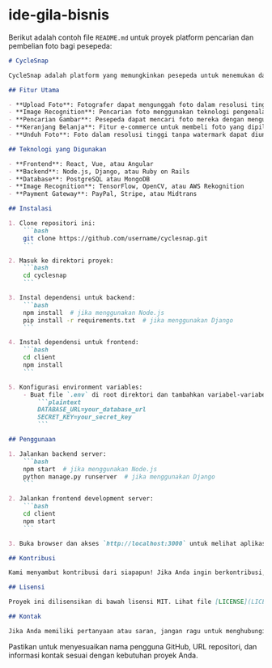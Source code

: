 # ide-gila-bisnis
Berikut adalah contoh file `README.md` untuk proyek platform pencarian dan pembelian foto bagi pesepeda:

```markdown
# CycleSnap

CycleSnap adalah platform yang memungkinkan pesepeda untuk menemukan dan membeli foto-foto mereka dari berbagai fotografer secara online. Menggunakan teknologi pengenalan gambar dan machine learning, CycleSnap memudahkan pesepeda menemukan foto mereka hanya dengan mengunggah foto diri dan sepeda mereka.

## Fitur Utama

- **Upload Foto**: Fotografer dapat mengunggah foto dalam resolusi tinggi dengan watermark otomatis.
- **Image Recognition**: Pencarian foto menggunakan teknologi pengenalan gambar.
- **Pencarian Gambar**: Pesepeda dapat mencari foto mereka dengan mengunggah foto diri dan sepeda.
- **Keranjang Belanja**: Fitur e-commerce untuk membeli foto yang dipilih.
- **Unduh Foto**: Foto dalam resolusi tinggi tanpa watermark dapat diunduh setelah pembayaran.

## Teknologi yang Digunakan

- **Frontend**: React, Vue, atau Angular
- **Backend**: Node.js, Django, atau Ruby on Rails
- **Database**: PostgreSQL atau MongoDB
- **Image Recognition**: TensorFlow, OpenCV, atau AWS Rekognition
- **Payment Gateway**: PayPal, Stripe, atau Midtrans

## Instalasi

1. Clone repositori ini:
    ```bash
    git clone https://github.com/username/cyclesnap.git
    ```

2. Masuk ke direktori proyek:
    ```bash
    cd cyclesnap
    ```

3. Instal dependensi untuk backend:
    ```bash
    npm install  # jika menggunakan Node.js
    pip install -r requirements.txt  # jika menggunakan Django
    ```

4. Instal dependensi untuk frontend:
    ```bash
    cd client
    npm install
    ```

5. Konfigurasi environment variables:
    - Buat file `.env` di root direktori dan tambahkan variabel-variabel berikut:
        ```plaintext
        DATABASE_URL=your_database_url
        SECRET_KEY=your_secret_key
        ```

## Penggunaan

1. Jalankan backend server:
    ```bash
    npm start  # jika menggunakan Node.js
    python manage.py runserver  # jika menggunakan Django
    ```

2. Jalankan frontend development server:
    ```bash
    cd client
    npm start
    ```

3. Buka browser dan akses `http://localhost:3000` untuk melihat aplikasi.

## Kontribusi

Kami menyambut kontribusi dari siapapun! Jika Anda ingin berkontribusi, silakan fork repositori ini dan ajukan pull request. Harap sertakan deskripsi jelas tentang apa yang Anda tambahkan atau ubah.

## Lisensi

Proyek ini dilisensikan di bawah lisensi MIT. Lihat file [LICENSE](LICENSE) untuk informasi lebih lanjut.

## Kontak

Jika Anda memiliki pertanyaan atau saran, jangan ragu untuk menghubungi kami di [email@example.com](mailto:email@example.com).

```

Pastikan untuk menyesuaikan nama pengguna GitHub, URL repositori, dan informasi kontak sesuai dengan kebutuhan proyek Anda.